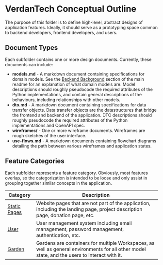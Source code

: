 # VerdanTech Conceptual Outline

The purpose of this folder is to define high-level, abstract designs of application features. Ideally, it should serve as a prototyping space common to backend developers, frontend developers, and users.

## Document Types

Each subfolder contains one or more design documents. Currently, these documents can include:
- **models.md** - A markdown document containing specifications for domain models. See the [Backend Background](../README.md#background-1) section of the main readme for an explanation of what domain models are. Model descriptions should roughly pseudocode the required attributes of the Python implementations, and contain general descriptions of the behaviours, including relationships with other models.
- **dto.md** - A markdown document containing specifications for data transfer objects. Data transfer objects are the datastructures that bridge the frontend and backend of the application. DTO descriptions should roughly pseudocode the required attributes of the Python implementations and OpenAPI spec.
- **wireframes/** - One or more wireframe documents. Wireframes are rough sketches of the user interface.
- **use-flows.md** - A markdown documents containing flowchart diagrams detailing the path between various wireframes and application states.

## Feature Categories

Each subfolder represents a feature category. Obviously, most features overlap, so the categorization is intended to be loose and only assist in grouping together similar concepts in the application.

| Category     | Description |
|--------------|-------------|
| [Static Pages](static-pages/overview.md) | Website pages that are not part of the application, including the landing page, project description page, donation page, etc. |
| [User](user/overview.md) | User management system including email management, password management, authentication, etc.  | 
| [Garden](garden/overview.md) | Gardens are containers for multiple Workspaces, as well as general environments for all other model state, and the users to interact with it. |
